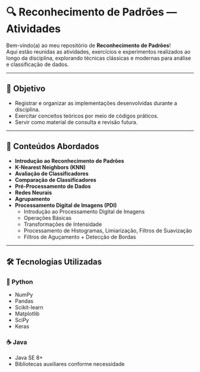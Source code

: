 # 🔍 Reconhecimento de Padrões — Atividades

Bem-vindo(a) ao meu repositório de **Reconhecimento de Padrões**!  
Aqui estão reunidas as atividades, exercícios e experimentos realizados ao longo da disciplina, explorando técnicas clássicas e modernas para análise e classificação de dados.

---

## 🎯 Objetivo
- Registrar e organizar as implementações desenvolvidas durante a disciplina.
- Exercitar conceitos teóricos por meio de códigos práticos.
- Servir como material de consulta e revisão futura.

---

## 🧠 Conteúdos Abordados
- **Introdução ao Reconhecimento de Padrões**
- **K-Nearest Neighbors (KNN)**
- **Avaliação de Classificadores**
- **Comparação de Classificadores**
- **Pré-Processamento de Dados**
- **Redes Neurais**
- **Agrupamento**
- **Processamento Digital de Imagens (PDI)**
    - Introdução ao Processamento Digital de Imagens
    - Operações Básicas
    - Transformações de Intensidade
    - Processamento de Histogramas, Limiarização, Filtros de Suavização
    - Filtros de Aguçamento + Detecção de Bordas

---

## 🛠️ Tecnologias Utilizadas
### 🐍 Python
- NumPy
- Pandas
- Scikit-learn
- Matplotlib
- SciPy
- Keras

### ☕ Java
- Java SE 8+
- Bibliotecas auxiliares conforme necessidade